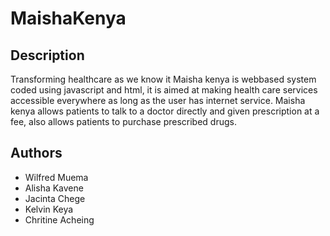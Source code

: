 # MaishaKenya
## Description
Transforming healthcare as we know it
Maisha kenya is webbased system coded using javascript and html, 
it is aimed at making health care services accessible everywhere as long as the user has internet service. Maisha kenya allows patients to talk to a doctor directly and given prescription at a fee,
also allows patients to purchase prescribed drugs.
## Authors 
* Wilfred Muema
* Alisha Kavene
* Jacinta Chege
* Kelvin Keya
* Chritine Acheing 
